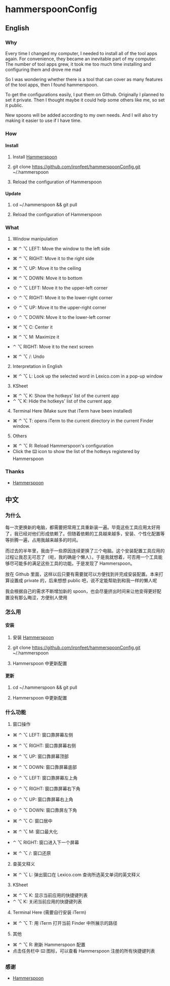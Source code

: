 # hammerspoonConfig

## English

### Why

Every time I changed my computer, I needed to install all of the tool apps again. For convenience, they became an inevitable part of my computer. The number of tool apps grew, it took me too much time installing and configuring them and drove me mad

So I was wondering whether there is a tool that can cover as many features of the tool apps, then I found hammerspoon.

To get the configurations easily, I put them on Github. Originally I planned to set it private. Then I thought maybe it could help some others like me, so set it public.

New spoons will be added according to my own needs. And I will also try making it easier to use if I have time.

### How

#### Install

1. Install [Hammerspoon](http://www.hammerspoon.org/)

2. git clone https://github.com/ironfeet/hammerspoonConfig.git ~/.hammerspoon

3. Reload the configuration of Hammerspoon

#### Update

1. cd ~/.hammerspoon && git pull

2. Reload the configuration of Hammerspoon

### What

1. Window manipulation

  - ⌘ ⌃ ⌥ LEFT: Move the window to the left side
  - ⌘ ⌃ ⌥ RIGHT: Move it to the right side
  - ⌘ ⌃ ⌥ UP: Move it to the ceiling
  - ⌘ ⌃ ⌥ DOWN: Move it to bottom

  - ⇧ ⌃ ⌥ LEFT: Move it to the upper-left corner
  - ⇧ ⌃ ⌥ RIGHT: Move it to the lower-right corner
  - ⇧ ⌃ ⌥ UP: Move it to the upper-right corner
  - ⇧ ⌃ ⌥ DOWN: Move it to the lower-left corner

  - ⌘ ⌃ ⌥ C: Center it
  - ⌘ ⌃ ⌥ M: Maximize it
        
  - ⌃ ⌥ RIGHT: Move it to the next screen
  - ⌘ ⌃ ⌥ /: Undo

2. Interpretation in English

  - ⌘ ⌃ ⌥ L: Look up the selected word in Lexico.com in a pop-up window

3. KSheet

  - ⌘ ⌃ ⌥ K: Show the hotkeys' list of the current app
  - ⌃ ⌥ K: Hide the hotkeys' list of the current app

4. Terminal Here (Make sure that iTerm have been installed)

  - ⌘ ⌃ ⌥ T: opens iTerm to the current directory in the current Finder window.

5. Others

  - ⌘ ⌃ ⌥ R: Reload Hammerspoon's configuration
  - Click the ⌨️ icon to show the list of the hotkeys registered by Hammerspoon

### Thanks

- [Hammerspoon](http://www.hammerspoon.org/)

## 中文

### 为什么

每一次更换新的电脑，都需要把常用工具重新装一遍。毕竟这些工具应用太好用了，我已经对他们形成依赖了。但随着依赖的工具越来越多，安装、个性化配置等等折腾一遍，占用我越来越多的时间。

而过去的半年里，我由于一些原因连续更换了三个电脑。这个安装配置工具应用的过程让我忍无可忍了（呃，我的确是个懒人）。于是我就想着，可否用一个工具能够尽可能多的满足这些工具的功能。于是发现了 Hammerspoon。

放在 Github 里面，这样以后只要有需要就可以方便找到并完成安装配置。本来打算设置成 private 的，后来想想 public 吧，说不定能帮助到和我一样的懒人呢

我会根据自己的需求不断增加新的 spoon，也会尽量挤出时间来让他变得更好配置没有那么晦涩，方便别人使用

### 怎么用

#### 安装

1. 安装 [Hammerspoon](http://www.hammerspoon.org/)

2. git clone https://github.com/ironfeet/hammerspoonConfig.git ~/.hammerspoon

3. Hammerspoon 中更新配置

#### 更新

1. cd ~/.hammerspoon && git pull

2. Hammerspoon 中更新配置

### 什么功能

1. 窗口操作

  - ⌘ ⌃ ⌥ LEFT: 窗口靠屏幕左侧
  - ⌘ ⌃ ⌥ RIGHT: 窗口靠屏幕右侧
  - ⌘ ⌃ ⌥ UP: 窗口靠屏幕顶部
  - ⌘ ⌃ ⌥ DOWN: 窗口靠屏幕底部

  - ⇧ ⌃ ⌥ LEFT: 窗口靠屏幕左上角
  - ⇧ ⌃ ⌥ RIGHT: 窗口靠屏幕右下角
  - ⇧ ⌃ ⌥ UP: 窗口靠屏幕右上角
  - ⇧ ⌃ ⌥ DOWN: 窗口靠屏左下角

  - ⌘ ⌃ ⌥ C: 窗口居中
  - ⌘ ⌃ ⌥ M: 窗口最大化
        
  - ⌃ ⌥ RIGHT: 窗口进入下一个屏幕
  - ⌘ ⌃ ⌥ /: 窗口还原

2. 查英文释义

  - ⌘ ⌃ ⌥ L: 弹出窗口在 Lexico.com 查询所选英文单词的英文释义

3. KSheet

  - ⌘ ⌃ ⌥ K: 显示当前应用的快捷键列表
  - ⌃ ⌥ K: 关闭当前应用的快捷键列表

4. Terminal Here (需要自行安装 iTerm)

  - ⌘ ⌃ ⌥ T: 用 iTerm 打开当前 Finder 中所展示的路径

5. 其他

  - ⌘ ⌃ ⌥ R: 刷新 Hammerspoon 配置
  - 点击任务栏中 ⌨️ 图标，可以查看 Hammerspoon 注册的所有快捷键列表

### 感谢

- [Hammerspoon](http://www.hammerspoon.org/)